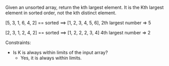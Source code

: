 Given an unsorted array, return the kth largest element. It is the Kth largest element in sorted order, not the kth distinct element.

[5, 3, 1, 6, 4, 2] == sorted ==> [1, 2, 3, 4, 5, 6], 
2th largest number => 5

[2, 3, 1, 2, 4, 2] == sorted ==> [1, 2, 2, 2, 3, 4]
4th largest number => 2

Constraints: 
- Is K is always within limits of the input array?
  - Yes, it is always within limits.